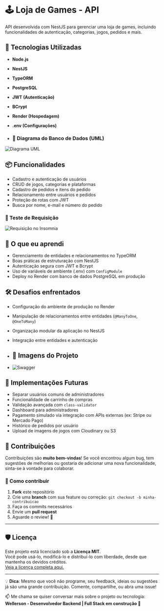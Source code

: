 # 🕹️ Loja de Games - API

API desenvolvida com NestJS para gerenciar uma loja de games, incluindo funcionalidades de autenticação, categorias, jogos, pedidos e mais.

## 🚀 Tecnologias Utilizadas

- **Node.js**
- **NestJS**
- **TypeORM**
- **PostgreSQL**
- **JWT (Autenticação)**
- **BCrypt**
- **Render (Hospedagem)**
- **.env (Configurações)**

- ### 🔷 Diagrama do Banco de Dados (UML)
![Diagrama UML]([./docs/uml-diagrama.png](https://ik.imagekit.io/50n5k5wmb/Diagrama%20ER%20com%20entidades%20coloridas%20(nota%C3%A7%C3%A3o%20UML)%20(1).png))


## 📦 Funcionalidades

- Cadastro e autenticação de usuários
- CRUD de jogos, categorias e plataformas
- Cadastro de pedidos e itens do pedido
- Relacionamento entre usuários e pedidos
- Proteção de rotas com JWT
- Busca por nome, e-mail e número do pedido


### 🔷 Teste de Requisição
![Requisição no Insomnia](https://ik.imagekit.io/50n5k5wmb/insominia.PNG)


## 🧠 O que eu aprendi

- Gerenciamento de entidades e relacionamentos no TypeORM
- Boas práticas de estruturação com NestJS
- Autenticação segura com JWT e Bcrypt
- Uso de variáveis de ambiente (.env) com `ConfigModule`
- Deploy no Render com banco de dados PostgreSQL em produção

## 🛠️ Desafios enfrentados

- Configuração do ambiente de produção no Render
- Manipulação de relacionamentos entre entidades (`@ManyToOne`, `@OneToMany`)
- Organização modular da aplicação no NestJS
- Integração entre entidades e autenticação

- ## 📸 Imagens do Projeto
- ![Swagger]([https://ik.imagekit.io/50n5k5wmb/insominia.PNG](https://ik.imagekit.io/50n5k5wmb/swagger.PNG))


## 📌 Implementações Futuras

- Separar usuários comuns de administradores
- Funcionalidade de carrinho de compras
- Validação avançada com `class-validator`
- Dashboard para administradores
- Pagamento simulado via integração com APIs externas (ex: Stripe ou Mercado Pago)
- Histórico de pedidos por usuário
- Upload de imagens de jogos com Cloudinary ou S3

## 🤝 Contribuições

Contribuições são **muito bem-vindas**! Se você encontrou algum bug, tem sugestões de melhorias ou gostaria de adicionar uma nova funcionalidade, sinta-se à vontade para colaborar.

### 📌 Como contribuir

1. **Fork** este repositório
2. Crie uma **branch** com sua feature ou correção: `git checkout -b minha-contribuicao`
3. Faça os commits necessários
4. Envie um **pull request**
5. Aguarde o review! 💬

---

## 🛡️ Licença

Este projeto está licenciado sob a **Licença MIT**.  
Você pode usá-lo, modificá-lo e distribuí-lo com liberdade, desde que mantenha os devidos créditos.  
[Veja a licença completa aqui.](https://opensource.org/licenses/MIT)

---

💡 **Dica**: Mesmo que você não programe, seu feedback, ideias ou sugestões já são uma grande contribuição. Comente, compartilhe, ou abra uma issue!


📫 Me chama se quiser conversar mais sobre o projeto ou tecnologia:  
**Wellerson - Desenvolvedor Backend | Full Stack em construção 🚀**


